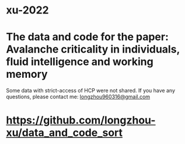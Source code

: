 # xu-2022
# The data and code for the paper: Avalanche criticality in individuals, fluid intelligence and working memory
  Some data with strict-access of HCP were not shared. If you have any questions, please contact me: longzhou960316@gmail.com

# https://github.com/longzhou-xu/data_and_code_sort
